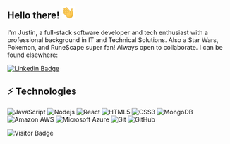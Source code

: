 ## Hello there! <img src="https://github.com/Gahmbit/gahmbit/blob/main/wave.gif?raw=true" width="30">

I'm Justin, a full-stack software developer and tech enthusiast with a professional background in IT and Technical Solutions. Also a Star Wars, Pokemon, and RuneScape super fan! Always open to collaborate. I can be found elsewhere:

[![Linkedin Badge](https://img.shields.io/badge/-gothreau-blue?style=flat-square&logo=Linkedin&logoColor=white&link=https://www.linkedin.com/in/gothreau/)](https://www.linkedin.com/in/gothreau/)

## ⚡ Technologies

![JavaScript](https://img.shields.io/badge/-JavaScript-black?style=flat-square&logo=javascript)
![Nodejs](https://img.shields.io/badge/-Nodejs-black?style=flat-square&logo=Node.js)
![React](https://img.shields.io/badge/-React-black?style=flat-square&logo=react)
![HTML5](https://img.shields.io/badge/-HTML5-E34F26?style=flat-square&logo=html5&logoColor=white)
![CSS3](https://img.shields.io/badge/-CSS3-1572B6?style=flat-square&logo=css3)
![MongoDB](https://img.shields.io/badge/-MongoDB-black?style=flat-square&logo=mongodb)
![Amazon AWS](https://img.shields.io/badge/Amazon%20AWS-232F3E?style=flat-square&logo=amazon-aws)
![Microsoft Azure](https://img.shields.io/badge/Microsoft%20Azure-232F7E?style=flat-square&logo=microsoft-azure)
![Git](https://img.shields.io/badge/-Git-black?style=flat-square&logo=git)
![GitHub](https://img.shields.io/badge/-GitHub-181717?style=flat-square&logo=github)

![Visitor Badge](https://visitor-badge.laobi.icu/badge?page_id=gahmbit.gahmbit)
